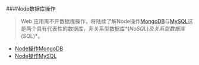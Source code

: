 ###Node数据库操作
>Web 应用离不开数据库操作，将陆续了解Node操作[MongoDB](https://www.mongodb.com/)与[MySQL](https://www.mysql.com/)这是两个具有代表性的数据库，非关系型数据库*(*NoSQL*)*及关系型数据库*(SQL)*。

- [Node操作MongoDB](/MongoDB)
- [Node操作MySQL](/MySQL)